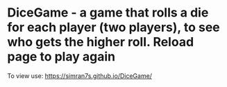 ﻿# DiceGame - a game that rolls a die for each player (two players), to see who gets the higher roll. Reload page to play again

To view use:
https://simran7s.github.io/DiceGame/
